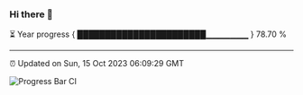 ### Hi there 👋

⏳ Year progress { ███████████████████████▁▁▁▁▁▁▁ } 78.70 %

---

⏰ Updated on Sun, 15 Oct 2023 06:09:29 GMT

![Progress Bar CI](https://github.com/Shyam-Makwana/GitHub-Actions-Demo/workflows/Progress%20Bar%20CI/badge.svg)
